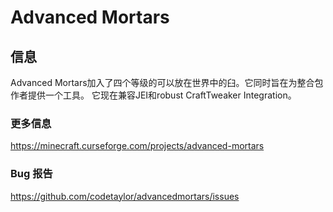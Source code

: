 # Advanced Mortars

## 信息
Advanced Mortars加入了四个等级的可以放在世界中的臼。它同时旨在为整合包作者提供一个工具。
它现在兼容JEI和robust CraftTweaker Integration。

### 更多信息
https://minecraft.curseforge.com/projects/advanced-mortars

### Bug 报告
https://github.com/codetaylor/advancedmortars/issues
